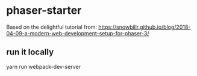 # phaser-starter
Based on the delightful tutorial from: https://snowbillr.github.io/blog/2018-04-09-a-modern-web-development-setup-for-phaser-3/

## run it locally
yarn run webpack-dev-server
